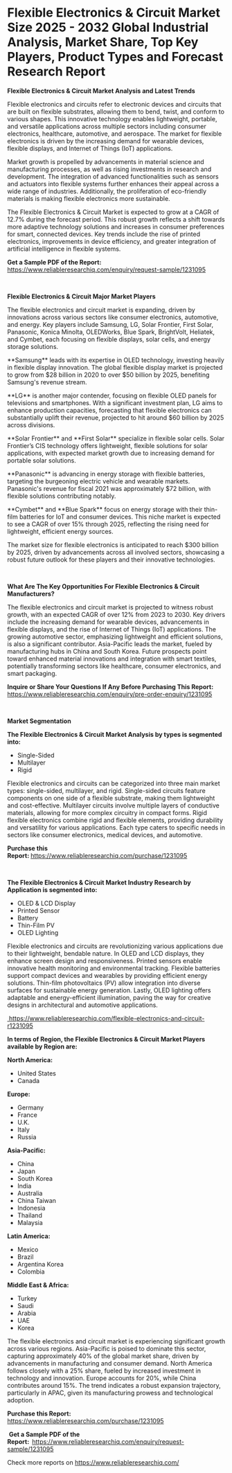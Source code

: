 <p><h1>Flexible Electronics & Circuit Market Size 2025 - 2032 Global Industrial Analysis, Market Share, Top Key Players, Product Types and Forecast Research Report</h1></p><p><strong>Flexible Electronics & Circuit Market Analysis and Latest Trends</strong></p>
<p><p>Flexible electronics and circuits refer to electronic devices and circuits that are built on flexible substrates, allowing them to bend, twist, and conform to various shapes. This innovative technology enables lightweight, portable, and versatile applications across multiple sectors including consumer electronics, healthcare, automotive, and aerospace. The market for flexible electronics is driven by the increasing demand for wearable devices, flexible displays, and Internet of Things (IoT) applications.</p><p>Market growth is propelled by advancements in material science and manufacturing processes, as well as rising investments in research and development. The integration of advanced functionalities such as sensors and actuators into flexible systems further enhances their appeal across a wide range of industries. Additionally, the proliferation of eco-friendly materials is making flexible electronics more sustainable.</p><p>The Flexible Electronics & Circuit Market is expected to grow at a CAGR of 12.7% during the forecast period. This robust growth reflects a shift towards more adaptive technology solutions and increases in consumer preferences for smart, connected devices. Key trends include the rise of printed electronics, improvements in device efficiency, and greater integration of artificial intelligence in flexible systems.</p></p>
<p><strong>Get a Sample PDF of the Report:&nbsp;</strong> <a href="https://www.reliableresearchiq.com/enquiry/request-sample/1231095?utm_campaign=3123&utm_medium=2&utm_source=Github&utm_content=ia&utm_term=06042025&utm_id=flexible-electronics-circuit">https://www.reliableresearchiq.com/enquiry/request-sample/1231095</a></p>
<p>&nbsp;</p>
<p><strong>Flexible Electronics & Circuit Major Market Players</strong></p>
<p><p>The flexible electronics and circuit market is expanding, driven by innovations across various sectors like consumer electronics, automotive, and energy. Key players include Samsung, LG, Solar Frontier, First Solar, Panasonic, Konica Minolta, OLEDWorks, Blue Spark, BrightVolt, Heliatek, and Cymbet, each focusing on flexible displays, solar cells, and energy storage solutions.</p><p>**Samsung** leads with its expertise in OLED technology, investing heavily in flexible display innovation. The global flexible display market is projected to grow from $28 billion in 2020 to over $50 billion by 2025, benefiting Samsung's revenue stream.</p><p>**LG** is another major contender, focusing on flexible OLED panels for televisions and smartphones. With a significant investment plan, LG aims to enhance production capacities, forecasting that flexible electronics can substantially uplift their revenue, projected to hit around $60 billion by 2025 across divisions.</p><p>**Solar Frontier** and **First Solar** specialize in flexible solar cells. Solar Frontier’s CIS technology offers lightweight, flexible solutions for solar applications, with expected market growth due to increasing demand for portable solar solutions.</p><p>**Panasonic** is advancing in energy storage with flexible batteries, targeting the burgeoning electric vehicle and wearable markets. Panasonic's revenue for fiscal 2021 was approximately $72 billion, with flexible solutions contributing notably.</p><p>**Cymbet** and **Blue Spark** focus on energy storage with their thin-film batteries for IoT and consumer devices. This niche market is expected to see a CAGR of over 15% through 2025, reflecting the rising need for lightweight, efficient energy sources.</p><p>The market size for flexible electronics is anticipated to reach $300 billion by 2025, driven by advancements across all involved sectors, showcasing a robust future outlook for these players and their innovative technologies.</p></p>
<p>&nbsp;</p>
<p><strong>What Are The Key Opportunities For Flexible Electronics & Circuit Manufacturers?</strong></p>
<p><p>The flexible electronics and circuit market is projected to witness robust growth, with an expected CAGR of over 12% from 2023 to 2030. Key drivers include the increasing demand for wearable devices, advancements in flexible displays, and the rise of Internet of Things (IoT) applications. The growing automotive sector, emphasizing lightweight and efficient solutions, is also a significant contributor. Asia-Pacific leads the market, fueled by manufacturing hubs in China and South Korea. Future prospects point toward enhanced material innovations and integration with smart textiles, potentially transforming sectors like healthcare, consumer electronics, and smart packaging.</p></p>
<p><strong>Inquire or Share Your Questions If Any Before Purchasing This Report:</strong> <a href="https://www.reliableresearchiq.com/enquiry/pre-order-enquiry/1231095?utm_campaign=3123&utm_medium=2&utm_source=Github&utm_content=ia&utm_term=06042025&utm_id=flexible-electronics-circuit">https://www.reliableresearchiq.com/enquiry/pre-order-enquiry/1231095</a></p>
<p>&nbsp;</p>
<p><strong>Market Segmentation</strong></p>
<p><strong>The Flexible Electronics & Circuit Market Analysis by types is segmented into:</strong></p>
<p><ul><li>Single-Sided</li><li>Multilayer</li><li>Rigid</li></ul></p>
<p><p>Flexible electronics and circuits can be categorized into three main market types: single-sided, multilayer, and rigid. Single-sided circuits feature components on one side of a flexible substrate, making them lightweight and cost-effective. Multilayer circuits involve multiple layers of conductive materials, allowing for more complex circuitry in compact forms. Rigid flexible electronics combine rigid and flexible elements, providing durability and versatility for various applications. Each type caters to specific needs in sectors like consumer electronics, medical devices, and automotive.</p></p>
<p><strong>Purchase this Report:&nbsp;</strong><a href="https://www.reliableresearchiq.com/purchase/1231095?utm_campaign=3123&utm_medium=2&utm_source=Github&utm_content=ia&utm_term=06042025&utm_id=flexible-electronics-circuit">https://www.reliableresearchiq.com/purchase/1231095</a></p>
<p>&nbsp;</p>
<p><strong>The Flexible Electronics & Circuit Market Industry Research by Application is segmented into:</strong></p>
<p><ul><li>OLED & LCD Display</li><li>Printed Sensor</li><li>Battery</li><li>Thin-Film PV</li><li>OLED Lighting</li></ul></p>
<p><p>Flexible electronics and circuits are revolutionizing various applications due to their lightweight, bendable nature. In OLED and LCD displays, they enhance screen design and responsiveness. Printed sensors enable innovative health monitoring and environmental tracking. Flexible batteries support compact devices and wearables by providing efficient energy solutions. Thin-film photovoltaics (PV) allow integration into diverse surfaces for sustainable energy generation. Lastly, OLED lighting offers adaptable and energy-efficient illumination, paving the way for creative designs in architectural and automotive applications.</p></p>
<p><a href="https://www.reliableresearchiq.com/flexible-electronics-and-circuit-r1231095?utm_campaign=3123&utm_medium=2&utm_source=Github&utm_content=ia&utm_term=06042025&utm_id=flexible-electronics-circuit">&nbsp;https://www.reliableresearchiq.com/flexible-electronics-and-circuit-r1231095</a></p>
<p><strong>In terms of Region, the Flexible Electronics & Circuit Market Players available by Region are:</strong></p>
<p>
    <p> <strong> North America: </strong>
        <ul>
            <li>United States</li>
            <li>Canada</li>
        </ul>
        </p> 
    <p> <strong> Europe: </strong>
        <ul>
            <li>Germany</li>
            <li>France</li>
            <li>U.K.</li>
            <li>Italy</li>
            <li>Russia</li>
        </ul>
        </p> 
    <p> <strong> Asia-Pacific: </strong>
        <ul>
            <li>China</li>
            <li>Japan</li>
            <li>South Korea</li>
            <li>India</li>
            <li>Australia</li>
            <li>China Taiwan</li>
            <li>Indonesia</li>
            <li>Thailand</li>
            <li>Malaysia</li>
        </ul>
        </p> 
    <p> <strong> Latin America: </strong>
        <ul>
            <li>Mexico</li>
            <li>Brazil</li>
            <li>Argentina Korea</li>
            <li>Colombia</li>
        </ul>
        </p> 
    <p> <strong> Middle East & Africa: </strong>
        <ul>
            <li>Turkey</li>
            <li>Saudi</li>
            <li>Arabia</li>
            <li>UAE</li>
            <li>Korea</li>
        </ul>
    </p>
    </p>
<p><p>The flexible electronics and circuit market is experiencing significant growth across various regions. Asia-Pacific is poised to dominate this sector, capturing approximately 40% of the global market share, driven by advancements in manufacturing and consumer demand. North America follows closely with a 25% share, fueled by increased investment in technology and innovation. Europe accounts for 20%, while China contributes around 15%. The trend indicates a robust expansion trajectory, particularly in APAC, given its manufacturing prowess and technological adoption.</p></p>
<p><strong>Purchase this Report: </strong><a href="https://www.reliableresearchiq.com/purchase/1231095?utm_campaign=3123&utm_medium=2&utm_source=Github&utm_content=ia&utm_term=06042025&utm_id=flexible-electronics-circuit">https://www.reliableresearchiq.com/purchase/1231095</a></p>
<p>&nbsp;<strong>Get a Sample PDF of the Report:&nbsp;&nbsp;</strong><a href="https://www.reliableresearchiq.com/enquiry/request-sample/1231095?utm_campaign=3123&utm_medium=2&utm_source=Github&utm_content=ia&utm_term=06042025&utm_id=flexible-electronics-circuit">https://www.reliableresearchiq.com/enquiry/request-sample/1231095</a></p>
<p><strong></strong></p>
<p>Check more reports on <a href="https://www.reliableresearchiq.com/?utm_campaign=3123&utm_medium=2&utm_source=Github&utm_content=ia&utm_term=06042025&utm_id=flexible-electronics-circuit">https://www.reliableresearchiq.com/</a></p>